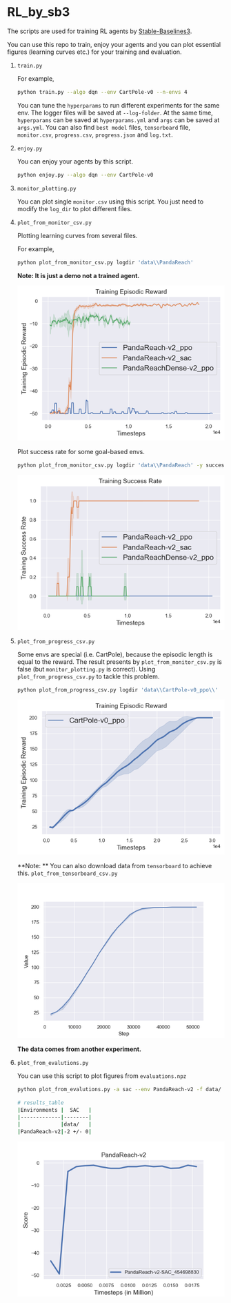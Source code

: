 # RL_by_sb3

The scripts are used for training RL agents by [Stable-Baselines3](https://stable-baselines3.readthedocs.io/en/master/index.html).

You can use this repo to train, enjoy your agents and you can plot essential figures (learning curves etc.) for your training and evaluation.

1. `train.py`

   For example,

   ```bash
   python train.py --algo dqn --env CartPole-v0 --n-envs 4
   ```

   You can tune the `hyperparams` to run different experiments for the same env. The logger files will be saved at `--log-folder`. At the same time, `hyperparams` can be saved at `hyperparams.yml` and `args` can be saved at `args.yml`. You can also find `best model` files, `tensorboard` file, `monitor.csv`, `progress.csv`, `progress.json` and `log.txt`.

2. `enjoy.py`

   You can enjoy your agents by this script.

   ```bash
   python enjoy.py --algo dqn --env CartPole-v0
   ```

3. `monitor_plotting.py`

   You can plot single `monitor.csv` using this script. You just need to modify the `log_dir` to plot different files.

4. `plot_from_monitor_csv.py`

   Plotting learning curves from several files.

   For example,

   ```bash
   python plot_from_monitor_csv.py logdir 'data\\PandaReach'
   ```

   **Note: It is just a demo not a trained agent.**

   ![Training_Episodic_Reward](./figures/Training_Episodic_Reward.png)

   Plot success rate for some goal-based envs.

   ```bash
   python plot_from_monitor_csv.py logdir 'data\\PandaReach' -y success
   ```

   

   ![Training_Success_Rate](./figures/Training_Success_Rate.png)

5. `plot_from_progress_csv.py`

   Some envs are special (i.e. CartPole), because the episodic length is equal to the reward. The result presents by `plot_from_monitor_csv.py` is false (but `monitor_plotting.py` is correct). Using `plot_from_progress_csv.py` to tackle this problem.

   ```bash
   python plot_from_progress_csv.py logdir 'data\\CartPole-v0_ppo\\' 
   ```

   

   ![Training_Episodic_Reward_CartPole](./figures/Training_Episodic_Reward_CartPole.png)

   **Note: ** You can also download data from `tensorboard` to achieve this. `plot_from_tensorboard_csv.py`

   ![Plotting_From_Tensorboard](./figures/Plotting_From_Tensorboard.png)

   **The data comes from another experiment.**

6. `plot_from_evalutions.py`

   You can use this script to plot figures from `evaluations.npz`

   ```bash
   python plot_from_evalutions.py -a sac --env PandaReach-v2 -f data/
   ```
   
   
   
   ```bash
   # results_table
   |Environments |  SAC   |
   |-------------|--------|
   |             |data/   |
   |PandaReach-v2|-2 +/- 0|
   ```
   
   ![Results_PandaReach-v2](./figures/Results_PandaReach-v2.png)
   
   
